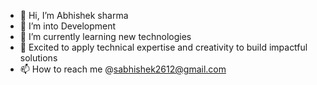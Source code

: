   
- 👋 Hi, I’m Abhishek sharma
- 👀 I’m into Development
- 🌱 I’m currently learning new technologies
- 💞️ Excited to apply technical expertise and creativity to build impactful solutions
- 📫 How to reach me @sabhishek2612@gmail.com
